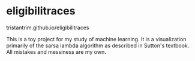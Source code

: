 # eligibilitraces
tristantrim.github.io/eligibilitraces

This is a toy project for my study of machine learning. It is a visualization primarily of the sarsa lambda algorithm as described in Sutton's textbook. All mistakes and messiness are my own.

